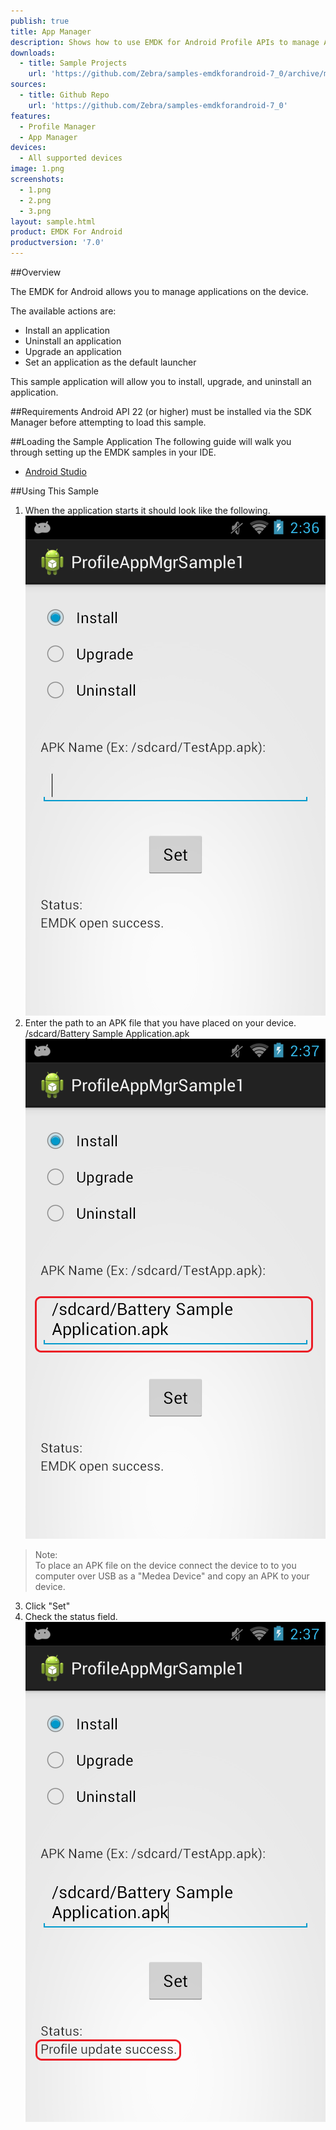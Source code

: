 ```yaml
---
publish: true
title: App Manager
description: Shows how to use EMDK for Android Profile APIs to manage App Manager profiles.
downloads:
  - title: Sample Projects
    url: 'https://github.com/Zebra/samples-emdkforandroid-7_0/archive/master.zip'
sources:
  - title: Github Repo
    url: 'https://github.com/Zebra/samples-emdkforandroid-7_0'
features:
  - Profile Manager
  - App Manager
devices:
  - All supported devices
image: 1.png
screenshots:
  - 1.png
  - 2.png
  - 3.png
layout: sample.html
product: EMDK For Android
productversion: '7.0'
---
```


##Overview

The EMDK for Android allows you to manage applications on the device. 

The available actions are:  
- Install an application
- Uninstall an application
- Upgrade an application  
- Set an application as the default launcher 

This sample application will allow you to install, upgrade, and uninstall an application. 



##Requirements
Android API 22 (or higher) must be installed via the SDK Manager before attempting to load this sample.

##Loading the Sample Application
The following guide will walk you through setting up the EMDK samples in your IDE.

* [Android Studio](/emdk-for-android/7-0/guide/emdksamples_androidstudio)


##Using This Sample
1. When the application starts it should look like the following.  
  ![img](2_1.png)  
2. Enter the path to an APK file that you have placed on your device.  /sdcard/Battery Sample Application.apk
  ![img](2_2.png)    
  >Note:  
  >To place an APK file on the device connect the device to to you computer over USB as a "Medea Device" and copy an APK to your device.  
3.  Click "Set" 
4.  Check the status field.   
  ![img](2_3.png)  




















